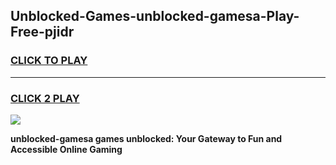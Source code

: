
## Unblocked-Games-unblocked-gamesa-Play-Free-pjidr
<h3>
<a href="https://premium76.site?title=unblocked-gamesa&ref=21A">CLICK TO PLAY</a></h3>
<hr>

<h3>
<a href="https://premium76.site?title=unblocked-gamesa&ref=21A">CLICK 2 PLAY</a>
  
</h3>

<a href="https://premium76.site?title=unblocked-gamesa&ref=21A"><img src="https://clearcache.store/games.png"></a>


**unblocked-gamesa games unblocked: Your Gateway to Fun and Accessible Online Gaming**
